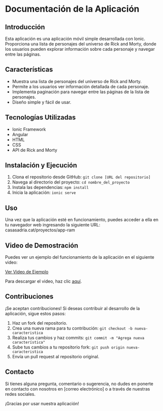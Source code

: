 # Documentación de la Aplicación

## Introducción
Esta aplicación es una aplicación móvil simple desarrollada con Ionic. Proporciona una lista de personajes del universo de Rick and Morty, donde los usuarios pueden explorar información sobre cada personaje y navegar entre las páginas.

## Características
- Muestra una lista de personajes del universo de Rick and Morty.
- Permite a los usuarios ver información detallada de cada personaje.
- Implementa paginación para navegar entre las páginas de la lista de personajes.
- Diseño simple y fácil de usar.

## Tecnologías Utilizadas
- Ionic Framework
- Angular
- HTML
- CSS
- API de Rick and Morty

## Instalación y Ejecución
1. Clona el repositorio desde GitHub: `git clone [URL del repositorio]`
2. Navega al directorio del proyecto: `cd nombre_del_proyecto`
3. Instala las dependencias: `npm install`
4. Inicia la aplicación: `ionic serve`

## Uso
Una vez que la aplicación esté en funcionamiento, puedes acceder a ella en tu navegador web ingresando la siguiente URL: casasadria.cat/proyectos/app-ram


## Video de Demostración

Puedes ver un ejemplo del funcionamiento de la aplicación en el siguiente video:

[Ver Video de Ejemplo](https://github.com/casasadria/app-ram/assets/105226763/7ae8b71d-a8af-449d-bba8-9319f46e4aea)

Para descargar el video, haz clic [aquí](https://github.com/casasadria/app-ram/assets/105226763/7ae8b71d-a8af-449d-bba8-9319f46e4aea).


## Contribuciones
¡Se aceptan contribuciones! Si deseas contribuir al desarrollo de la aplicación, sigue estos pasos:
1. Haz un fork del repositorio.
2. Crea una nueva rama para tu contribución: `git checkout -b nueva-caracteristica`
3. Realiza tus cambios y haz commits: `git commit -m "Agrega nueva característica"`
4. Sube tus cambios a tu repositorio fork: `git push origin nueva-caracteristica`
5. Envía un pull request al repositorio original.

## Contacto
Si tienes alguna pregunta, comentario o sugerencia, no dudes en ponerte en contacto con nosotros en [correo electrónico] o a través de nuestras redes sociales.

¡Gracias por usar nuestra aplicación!


